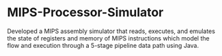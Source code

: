 # MIPS-Processor-Simulator
Developed a MIPS assembly simulator that reads, executes, and emulates the state of registers and memory of MIPS instructions which model the flow and execution through a 5-stage pipeline data path using Java.
